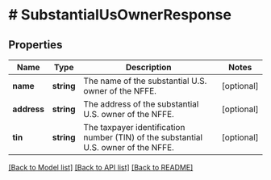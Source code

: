 # # SubstantialUsOwnerResponse

## Properties

Name | Type | Description | Notes
------------ | ------------- | ------------- | -------------
**name** | **string** | The name of the substantial U.S. owner of the NFFE. | [optional]
**address** | **string** | The address of the substantial U.S. owner of the NFFE. | [optional]
**tin** | **string** | The taxpayer identification number (TIN) of the substantial U.S. owner of the NFFE. | [optional]

[[Back to Model list]](../../../README.md#models) [[Back to API list]](../../../README.md#endpoints) [[Back to README]](../../../README.md)
